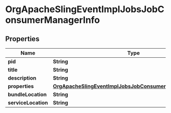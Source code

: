 

# OrgApacheSlingEventImplJobsJobConsumerManagerInfo

## Properties

Name | Type | Description | Notes
------------ | ------------- | ------------- | -------------
**pid** | **String** |  |  [optional]
**title** | **String** |  |  [optional]
**description** | **String** |  |  [optional]
**properties** | [**OrgApacheSlingEventImplJobsJobConsumerManagerProperties**](OrgApacheSlingEventImplJobsJobConsumerManagerProperties.md) |  |  [optional]
**bundleLocation** | **String** |  |  [optional]
**serviceLocation** | **String** |  |  [optional]



